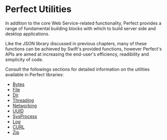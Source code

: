 # Perfect Utilities

In addition to the core Web Service-related functionality, Perfect provides a range of fundamental building blocks with which to build server side and desktop applications.

Like the JSON library discussed in previous chapters, many of these functions can be achieved by Swift's provided functions, however Perfect's APIs are aimed at increasing the end-user's efficiency, readibility and simplicity of code.

Consult the followings sections for detailed information on the utilities available in Perfect libraries:

* [Bytes](https://github.com/PerfectlySoft/PerfectDocs/blob/master/guide/bytes.md)
* [File](https://github.com/PerfectlySoft/PerfectDocs/blob/master/guide/file.md)
* [Dir](https://github.com/PerfectlySoft/PerfectDocs/blob/master/guide/dir.md)
* [Threading](https://github.com/PerfectlySoft/PerfectDocs/blob/master/guide/thread.md)
* [Networking](https://github.com/PerfectlySoft/PerfectDocs/blob/master/guide/net.md)
* [UUID](https://github.com/PerfectlySoft/PerfectDocs/blob/master/guide/UUID.md)
* [SysProcess](https://github.com/PerfectlySoft/PerfectDocs/blob/master/guide/sysProcess.md)
* [Log](https://github.com/PerfectlySoft/PerfectDocs/blob/master/guide/log.md)
* [CURL](https://github.com/PerfectlySoft/PerfectDocs/blob/master/guide/cURL.md)
* [Zip](https://github.com/PerfectlySoft/PerfectDocs/blob/master/guide/zip.md)